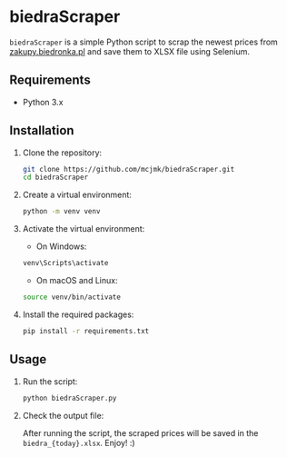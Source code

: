 # biedraScraper 
`biedraScraper` is a simple Python script to scrap the newest prices from [zakupy.biedronka.pl](https://zakupy.biedronka.pl) and save them to XLSX file using Selenium.


## Requirements

- Python 3.x

## Installation
1. Clone the repository:
    ```bash
    git clone https://github.com/mcjmk/biedraScraper.git
    cd biedraScraper
    ```
2. Create a virtual environment:
    ```bash
    python -m venv venv
    ```

3. Activate the virtual environment:
    - On Windows:
    ```bash
    venv\Scripts\activate
    ```
    - On macOS and Linux:
    ```bash
    source venv/bin/activate
    ```

4. Install the required packages:
    ```bash
    pip install -r requirements.txt
    ```

## Usage 
1. Run the script:
    ```bash
    python biedraScraper.py
    ```
2. Check the output file: 

    After running the script, the scraped prices will be saved in the `biedra_{today}.xlsx`. Enjoy! :)